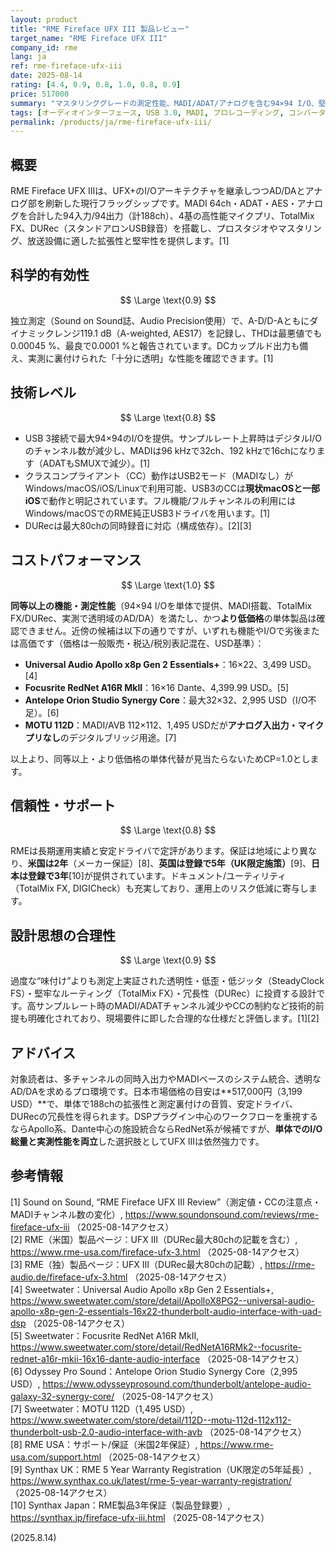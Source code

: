 ```yaml
---
layout: product
title: "RME Fireface UFX III 製品レビュー"
target_name: "RME Fireface UFX III"
company_id: rme
lang: ja
ref: rme-fireface-ufx-iii
date: 2025-08-14
rating: [4.4, 0.9, 0.8, 1.0, 0.8, 0.9]
price: 517000
summary: "マスタリンググレードの測定性能、MADI/ADAT/アナログを含む94×94 I/O、堅牢ドライバとDURecを備える188ch USB 3.0インターフェースです。"
tags: [オーディオインターフェース, USB 3.0, MADI, プロレコーディング, コンバータ, RME]
permalink: /products/ja/rme-fireface-ufx-iii/
---
```


## 概要

RME Fireface UFX IIIは、UFX+のI/Oアーキテクチャを継承しつつAD/DAとアナログ部を刷新した現行フラッグシップです。MADI 64ch・ADAT・AES・アナログを合計した94入力/94出力（計188ch）、4基の高性能マイクプリ、TotalMix FX、DURec（スタンドアロンUSB録音）を搭載し、プロスタジオやマスタリング、放送設備に適した拡張性と堅牢性を提供します。[1]

## 科学的有効性

$$ \Large \text{0.9} $$

独立測定（Sound on Sound誌、Audio Precision使用）で、A-D/D-Aともにダイナミックレンジ119.1 dB（A-weighted, AES17）を記録し、THDは最悪値でも0.00045 %、最良で0.0001 %と報告されています。DCカップルド出力も備え、実測に裏付けられた「十分に透明」な性能を確認できます。[1]

## 技術レベル

$$ \Large \text{0.8} $$

- USB 3接続で最大94×94のI/Oを提供。サンプルレート上昇時はデジタルI/Oのチャンネル数が減少し、MADIは96 kHzで32ch、192 kHzで16chになります（ADATもSMUXで減少）。[1]  
- クラスコンプライアント（CC）動作はUSB2モード（MADIなし）がWindows/macOS/iOS/Linuxで利用可能、USB3のCCは**現状macOSと一部iOS**で動作と明記されています。フル機能/フルチャンネルの利用にはWindows/macOSでのRME純正USB3ドライバを用います。[1]  
- DURecは最大80chの同時録音に対応（構成依存）。[2][3]

## コストパフォーマンス

$$ \Large \text{1.0} $$

**同等以上の機能・測定性能**（94×94 I/Oを単体で提供、MADI搭載、TotalMix FX/DURec、実測で透明域のAD/DA）を満たし、かつ**より低価格**の単体製品は確認できません。近傍の候補は以下の通りですが、いずれも機能やI/Oで劣後または高価です（価格は一般販売・税込/税別表記混在、USD基準）：

- **Universal Audio Apollo x8p Gen 2 Essentials+**：16×22、3,499 USD。[4]  
- **Focusrite RedNet A16R MkII**：16×16 Dante、4,399.99 USD。[5]  
- **Antelope Orion Studio Synergy Core**：最大32×32、2,995 USD（I/O不足）。[6]  
- **MOTU 112D**：MADI/AVB 112×112、1,495 USDだが**アナログ入出力・マイクプリなし**のデジタルブリッジ用途。[7]

以上より、同等以上・より低価格の単体代替が見当たらないためCP=1.0とします。

## 信頼性・サポート

$$ \Large \text{0.8} $$

RMEは長期運用実績と安定ドライバで定評があります。保証は地域により異なり、**米国は2年**（メーカー保証）[8]、**英国は登録で5年（UK限定施策）**[9]、**日本は登録で3年**[10]が提供されています。ドキュメント/ユーティリティ（TotalMix FX, DIGICheck）も充実しており、運用上のリスク低減に寄与します。

## 設計思想の合理性

$$ \Large \text{0.9} $$

過度な“味付け”よりも測定上実証された透明性・低歪・低ジッタ（SteadyClock FS）・堅牢なルーティング（TotalMix FX）・冗長性（DURec）に投資する設計です。高サンプルレート時のMADI/ADATチャンネル減少やCCの制約など技術的前提も明確化されており、現場要件に即した合理的な仕様だと評価します。[1][2]

## アドバイス

対象読者は、多チャンネルの同時入出力やMADIベースのシステム統合、透明なAD/DAを求めるプロ環境です。日本市場価格の目安は**517,000円（3,199 USD）**で、単体で188chの拡張性と測定裏付けの音質、安定ドライバ、DURecの冗長性を得られます。DSPプラグイン中心のワークフローを重視するならApollo系、Dante中心の施設統合ならRedNet系が候補ですが、**単体でのI/O総量と実測性能を両立**した選択肢としてUFX IIIは依然強力です。

## 参考情報

[1] Sound on Sound, “RME Fireface UFX III Review”（測定値・CCの注意点・MADIチャンネル数の変化）, https://www.soundonsound.com/reviews/rme-fireface-ufx-iii （2025-08-14アクセス）  
[2] RME（米国）製品ページ：UFX III（DURec最大80chの記載を含む）, https://www.rme-usa.com/fireface-ufx-3.html （2025-08-14アクセス）  
[3] RME（独）製品ページ：UFX III（DURec最大80chの記載）, https://rme-audio.de/fireface-ufx-3.html （2025-08-14アクセス）  
[4] Sweetwater：Universal Audio Apollo x8p Gen 2 Essentials+, https://www.sweetwater.com/store/detail/ApolloX8PG2--universal-audio-apollo-x8p-gen-2-essentials-16x22-thunderbolt-audio-interface-with-uad-dsp （2025-08-14アクセス）  
[5] Sweetwater：Focusrite RedNet A16R MkII, https://www.sweetwater.com/store/detail/RedNetA16RMk2--focusrite-rednet-a16r-mkii-16x16-dante-audio-interface （2025-08-14アクセス）  
[6] Odyssey Pro Sound：Antelope Orion Studio Synergy Core（2,995 USD）, https://www.odysseyprosound.com/thunderbolt/antelope-audio-galaxy-32-synergy-core/ （2025-08-14アクセス）  
[7] Sweetwater：MOTU 112D（1,495 USD）, https://www.sweetwater.com/store/detail/112D--motu-112d-112x112-thunderbolt-usb-2.0-audio-interface-with-avb （2025-08-14アクセス）  
[8] RME USA：サポート/保証（米国2年保証）, https://www.rme-usa.com/support.html （2025-08-14アクセス）  
[9] Synthax UK：RME 5 Year Warranty Registration（UK限定の5年延長）, https://www.synthax.co.uk/latest/rme-5-year-warranty-registration/ （2025-08-14アクセス）  
[10] Synthax Japan：RME製品3年保証（製品登録要）, https://synthax.jp/fireface-ufx-iii.html （2025-08-14アクセス）

(2025.8.14)

